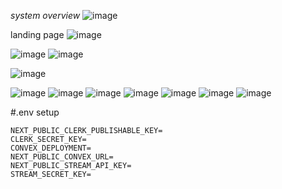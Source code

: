 *system overview*
![image](https://github.com/user-attachments/assets/7282aff3-ab79-4377-82b2-2156753f6ef0)



landing page
![image](https://github.com/user-attachments/assets/d73e2559-31f5-4d22-a247-517c044cb6cf)

![image](https://github.com/user-attachments/assets/9ee2e82c-9103-4568-8604-e3aec2a4bd51)
![image](https://github.com/user-attachments/assets/8ad7283b-3966-480e-9683-06f91c7e067b)

![image](https://github.com/user-attachments/assets/da3823a2-8414-4bb5-be41-8f9748813fd0)

![image](https://github.com/user-attachments/assets/839b3856-29b0-4e29-bcac-b74743428a91)
![image](https://github.com/user-attachments/assets/2aeb2890-3483-46a2-977f-b8515b86dfbc)
![image](https://github.com/user-attachments/assets/87c0f2e9-98f7-447a-8253-868bba03824c)
![image](https://github.com/user-attachments/assets/6815c087-d24f-418f-9457-6bf62ac15af6)
![image](https://github.com/user-attachments/assets/ef000054-15a9-417f-bfbe-fa65c6f7fba7)
![image](https://github.com/user-attachments/assets/d38fa400-9057-42a2-84a2-3f766a86e223)
![image](https://github.com/user-attachments/assets/6ea55455-797b-4377-b74d-e2a36e0db989)








#.env setup
```
NEXT_PUBLIC_CLERK_PUBLISHABLE_KEY=
CLERK_SECRET_KEY=
CONVEX_DEPLOYMENT=
NEXT_PUBLIC_CONVEX_URL=
NEXT_PUBLIC_STREAM_API_KEY=
STREAM_SECRET_KEY=
